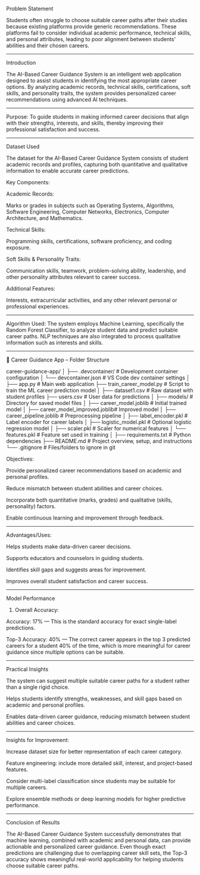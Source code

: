 Problem Statement

Students often struggle to choose suitable career paths after their studies because existing platforms provide generic recommendations. These platforms fail to consider individual academic performance, technical skills, and personal attributes, leading to poor alignment between students’ abilities and their chosen careers.
_____________________________________________________________________________________________________________________________________
Introduction

The AI-Based Career Guidance System is an intelligent web application designed to assist students in identifying the most appropriate career options. By analyzing academic records, technical skills, certifications, soft skills, and personality traits, the system provides personalized career recommendations using advanced AI techniques.
_____________________________________________________________________________________________________________________________________
Purpose: To guide students in making informed career decisions that align with their strengths, interests, and skills, thereby improving their professional satisfaction and success.
_____________________________________________________________________________________________________________________________________
Dataset Used

The dataset for the AI-Based Career Guidance System consists of student academic records and profiles, capturing both quantitative and qualitative information to enable accurate career predictions.

Key Components:

Academic Records:

Marks or grades in subjects such as Operating Systems, Algorithms, Software Engineering, Computer Networks, Electronics, Computer Architecture, and Mathematics.

Technical Skills:

Programming skills, certifications, software proficiency, and coding exposure.

Soft Skills & Personality Traits:

Communication skills, teamwork, problem-solving ability, leadership, and other personality attributes relevant to career success.

Additional Features:

Interests, extracurricular activities, and any other relevant personal or professional experiences.
_____________________________________________________________________________________________________________________________________
Algorithm Used: The system employs Machine Learning, specifically the Random Forest Classifier, to analyze student data and predict suitable career paths. NLP techniques are also integrated to process qualitative information such as interests and skills.
_____________________________________________________________________________________________________________________________________
📂 Career Guidance App – Folder Structure



career-guidance-app/
│
├── .devcontainer/                  # Development container configuration
│   └── devcontainer.json           # VS Code dev container settings
│
├── app.py                          # Main web application
├── train_career_model.py           # Script to train the ML career prediction model
│
├── dataset1.csv                    # Raw dataset with student profiles
├── users.csv                       # User data for predictions
│
├── models/                         # Directory for saved model files
│   ├── career_model.joblib         # Initial trained model
│   ├── career_model_improved.joblib# Improved model
│   ├── career_pipeline.joblib      # Preprocessing pipeline
│   ├── label_encoder.pkl           # Label encoder for career labels
│   ├── logistic_model.pkl          # Optional logistic regression model
│   ├── scaler.pkl                  # Scaler for numerical features
│   └── features.pkl                # Feature set used in training
│
├── requirements.txt                # Python dependencies
├── README.md                       # Project overview, setup, and instructions
└── .gitignore                      # Files/folders to ignore in git

Objectives:

Provide personalized career recommendations based on academic and personal profiles.

Reduce mismatch between student abilities and career choices.

Incorporate both quantitative (marks, grades) and qualitative (skills, personality) factors.

Enable continuous learning and improvement through feedback.
_____________________________________________________________________________________________________________________________________
Advantages/Uses:

Helps students make data-driven career decisions.

Supports educators and counselors in guiding students.

Identifies skill gaps and suggests areas for improvement.

Improves overall student satisfaction and career success.
_____________________________________________________________________________________________________________________________________
Model Performance 

1. Overall Accuracy:

Accuracy: 17% — This is the standard accuracy for exact single-label predictions.

Top-3 Accuracy: 40% — The correct career appears in the top 3 predicted careers for a student 40% of the time, which is more meaningful for career guidance since multiple options can be suitable.
______________________________________________________________________________________________________________________________
Practical Insights

The system can suggest multiple suitable career paths for a student rather than a single rigid choice.

Helps students identify strengths, weaknesses, and skill gaps based on academic and personal profiles.

Enables data-driven career guidance, reducing mismatch between student abilities and career choices.
_______________________________________________________________________________________________________________________________
Insights for Improvement:

Increase dataset size for better representation of each career category.

Feature engineering: include more detailed skill, interest, and project-based features.

Consider multi-label classification since students may be suitable for multiple careers.

Explore ensemble methods or deep learning models for higher predictive performance.
_______________________________________________________________________________________________
Conclusion of Results

The AI-Based Career Guidance System successfully demonstrates that machine learning, combined with academic and personal data, can provide actionable and personalized career guidance. Even though exact predictions are challenging due to overlapping career skill sets, the Top-3 accuracy shows meaningful real-world applicability for helping students choose suitable career paths.




